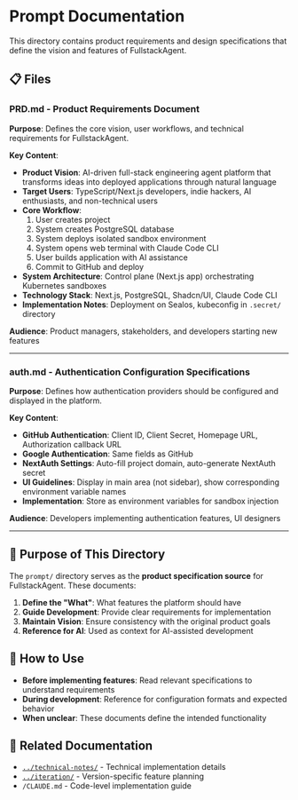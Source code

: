 # Prompt Documentation

This directory contains product requirements and design specifications that define the vision and features of FullstackAgent.

## 📋 Files

### PRD.md - Product Requirements Document
**Purpose**: Defines the core vision, user workflows, and technical requirements for FullstackAgent.

**Key Content**:
- **Product Vision**: AI-driven full-stack engineering agent platform that transforms ideas into deployed applications through natural language
- **Target Users**: TypeScript/Next.js developers, indie hackers, AI enthusiasts, and non-technical users
- **Core Workflow**:
  1. User creates project
  2. System creates PostgreSQL database
  3. System deploys isolated sandbox environment
  4. System opens web terminal with Claude Code CLI
  5. User builds application with AI assistance
  6. Commit to GitHub and deploy
- **System Architecture**: Control plane (Next.js app) orchestrating Kubernetes sandboxes
- **Technology Stack**: Next.js, PostgreSQL, Shadcn/UI, Claude Code CLI
- **Implementation Notes**: Deployment on Sealos, kubeconfig in `.secret/` directory

**Audience**: Product managers, stakeholders, and developers starting new features

---

### auth.md - Authentication Configuration Specifications
**Purpose**: Defines how authentication providers should be configured and displayed in the platform.

**Key Content**:
- **GitHub Authentication**: Client ID, Client Secret, Homepage URL, Authorization callback URL
- **Google Authentication**: Same fields as GitHub
- **NextAuth Settings**: Auto-fill project domain, auto-generate NextAuth secret
- **UI Guidelines**: Display in main area (not sidebar), show corresponding environment variable names
- **Implementation**: Store as environment variables for sandbox injection

**Audience**: Developers implementing authentication features, UI designers

---

## 🎯 Purpose of This Directory

The `prompt/` directory serves as the **product specification source** for FullstackAgent. These documents:

1. **Define the "What"**: What features the platform should have
2. **Guide Development**: Provide clear requirements for implementation
3. **Maintain Vision**: Ensure consistency with the original product goals
4. **Reference for AI**: Used as context for AI-assisted development

## 📖 How to Use

- **Before implementing features**: Read relevant specifications to understand requirements
- **During development**: Reference for configuration formats and expected behavior
- **When unclear**: These documents define the intended functionality

## 🔗 Related Documentation

- [`../technical-notes/`](../technical-notes/) - Technical implementation details
- [`../iteration/`](../iteration/) - Version-specific feature planning
- `/CLAUDE.md` - Code-level implementation guide